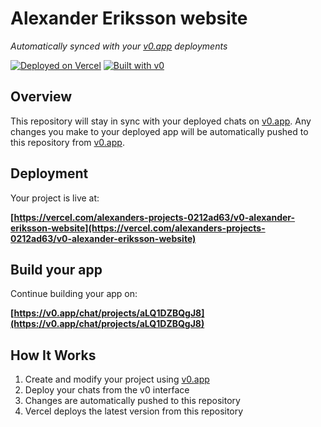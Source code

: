 # Alexander Eriksson website

*Automatically synced with your [v0.app](https://v0.app) deployments*

[![Deployed on Vercel](https://img.shields.io/badge/Deployed%20on-Vercel-black?style=for-the-badge&logo=vercel)](https://vercel.com/alexanders-projects-0212ad63/v0-alexander-eriksson-website)
[![Built with v0](https://img.shields.io/badge/Built%20with-v0.app-black?style=for-the-badge)](https://v0.app/chat/projects/aLQ1DZBQgJ8)

## Overview

This repository will stay in sync with your deployed chats on [v0.app](https://v0.app).
Any changes you make to your deployed app will be automatically pushed to this repository from [v0.app](https://v0.app).

## Deployment

Your project is live at:

**[https://vercel.com/alexanders-projects-0212ad63/v0-alexander-eriksson-website](https://vercel.com/alexanders-projects-0212ad63/v0-alexander-eriksson-website)**

## Build your app

Continue building your app on:

**[https://v0.app/chat/projects/aLQ1DZBQgJ8](https://v0.app/chat/projects/aLQ1DZBQgJ8)**

## How It Works

1. Create and modify your project using [v0.app](https://v0.app)
2. Deploy your chats from the v0 interface
3. Changes are automatically pushed to this repository
4. Vercel deploys the latest version from this repository